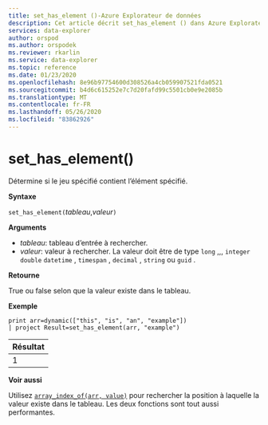 ```yaml
---
title: set_has_element ()-Azure Explorateur de données
description: Cet article décrit set_has_element () dans Azure Explorateur de données.
services: data-explorer
author: orspod
ms.author: orspodek
ms.reviewer: rkarlin
ms.service: data-explorer
ms.topic: reference
ms.date: 01/23/2020
ms.openlocfilehash: 8e96b97754600d308526a4cb059907521fda0521
ms.sourcegitcommit: b4d6c615252e7c7d20fafd99c5501cb0e9e2085b
ms.translationtype: MT
ms.contentlocale: fr-FR
ms.lasthandoff: 05/26/2020
ms.locfileid: "83862926"
---
```

# <a name="set_has_element"></a>set_has_element()

Détermine si le jeu spécifié contient l’élément spécifié.

**Syntaxe**

`set_has_element(`*tableau*,*valeur*`)`

**Arguments**

* *tableau*: tableau d’entrée à rechercher.
* *valeur*: valeur à rechercher. La valeur doit être de type `long` ,,, `integer` `double` `datetime` , `timespan` , `decimal` , `string` ou `guid` .

**Retourne**

True ou false selon que la valeur existe dans le tableau.

**Exemple**

<!-- csl: https://help.kusto.windows.net:443/Samples -->
```kusto
print arr=dynamic(["this", "is", "an", "example"]) 
| project Result=set_has_element(arr, "example")
```

|Résultat|
|---|
|1|

**Voir aussi**

Utilisez [`array_index_of(arr, value)`](arrayindexoffunction.md) pour rechercher la position à laquelle la valeur existe dans le tableau. Les deux fonctions sont tout aussi performantes.

